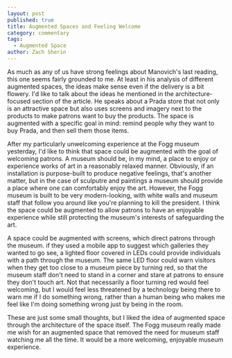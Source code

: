 ```yaml
---
layout: post
published: true
title: Augmented Spaces and Feeling Welcome
category: commentary
tags: 
  - Augmented Space
author: Zach Sherin
---
```


As much as any of us have strong feelings about Manovich's last reading, this one seems fairly grounded to me. At least in his analysis of different augmented spaces, the ideas make sense even if the delivery is a bit flowery. I'd like to talk about the ideas he mentioned in the architecture-focused section of the article. He speaks about a Prada store that not only is an attractive space but also uses screens and imagery next to the products to make patrons want to buy the products. The space is augmented with a specific goal in mind: remind people why they want to buy Prada, and then sell them those items. 

After my particularly unwelcoming experience at the Fogg museum yesterday, I'd like to think that space could be augmented with the goal of welcoming patrons. A museum should be, in my mind, a place to enjoy or experience works of art in a reasonably relaxed manner. Obviously, if an installation is purpose-built to produce negative feelings, that's another matter, but in the case of sculputre and paintings a museum should provide a place where one can comfortably enjoy the art. However, the Fogg museum is built to be very modern-looking, with white walls and museum staff that follow you around like you're planning to kill the president. I think the space could be augmented to allow patrons to have an enjoyable experience while still protecting the museum's interests of safeguarding the art. 

A space could be augmented with screens, which direct patrons through the museum. if they used a mobile app to suggest which galleries they wanted to go see, a lighted floor covered in LEDs could provide individuals with a path through the museum. The same LED floor could warn visitors when they get too close to a museum piece by turning red, so that the museum staff don't need to stand in a corner and stare at patrons to ensure they don't touch art. Not that necessarily a floor turning red would feel welcoming, but I would feel less threatened by a technology being there to warn me if I do something wrong, rather than a human being who makes me feel like I'm doing something wrong just by being in the room.

These are just some small thoughts, but I liked the idea of augmented space through the architecture of the space itself. The Fogg museum really made me wish for an augmented space that removed the need for museum staff watching me all the time. It would be a more welcoming, enjoyable museum experience.